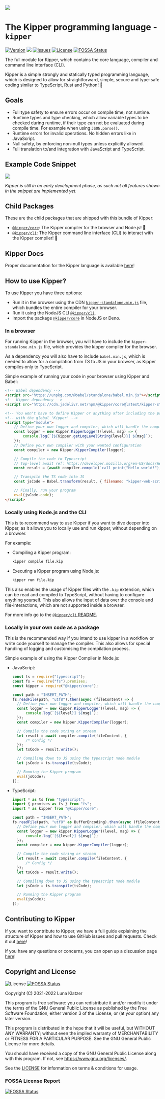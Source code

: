 ![](./img/Kipper-Logo-with-head.png)

# The Kipper programming language - `kipper`

[![Version](https://img.shields.io/npm/v/kipper?label=release&color=%23cd2620&logo=npm)](https://npmjs.org/package/kipper)
![](https://img.shields.io/badge/Coverage-82%25-83A603.svg?style=flat&logoColor=white&color=blue&prefix=$coverage$)
[![Issues](https://img.shields.io/github/issues/Luna-Klatzer/Kipper)](https://github.com/Luna-Klatzer/Kipper/issues)
[![License](https://img.shields.io/github/license/Luna-Klatzer/Kipper?color=cyan)](https://github.com/Luna-Klatzer/Kipper/blob/main/LICENSE)
[![FOSSA Status](https://app.fossa.com/api/projects/git%2Bgithub.com%2FLuna-Klatzer%2FKipper.svg?type=shield)](https://app.fossa.com/projects/git%2Bgithub.com%2FLuna-Klatzer%2FKipper?ref=badge_shield)

The full module for Kipper, which contains the core language, compiler and command line interface (CLI).

Kipper is a simple strongly and statically typed programming language, which is designed to allow for
straightforward, simple, secure and type-safe coding similar to TypeScript, Rust and Python! 🦊

## Goals

- Full type safety to ensure errors occur on compile time, not runtime.
- Runtime types and type checking, which allow variable types to be checked during runtime, if
  their type can not be evaluated during compile time. For example when using `JSON.parse()`.
- Runtime errors for invalid operations. No hidden errors like in JavaScript.
- Null safety, by enforcing non-null types unless explicitly allowed.
- Full translation to/and integration with JavaScript and TypeScript.

## Example Code Snippet

![](img/carbon/carbon-code-snippet.png)

_Kipper is still in an early development phase, as such not all features shown in the snippet are implemented yet._

## Child Packages

These are the child packages that are shipped with this bundle of Kipper:

- [`@kipper/core`](https://www.npmjs.com/package/@kipper/core): The Kipper compiler for the browser and Node.js! 🦊
- [`@kipper/cli`](https://www.npmjs.com/package/@kipper/cli): The Kipper command line interface (CLI) to interact
  with the Kipper compiler! 🦊

## Kipper Docs

Proper documentation for the Kipper language is available [here](https://wmc-ahif-2021.github.io/Kipper-Web/)!

## How to use Kipper?

To use Kipper you have three options:

- Run it in the browser using the CDN [`kipper-standalone.min.js`](https://cdn.jsdelivr.net/npm/@kipper/core@latest/kipper-standalone.min.js) file, which bundles the entire compiler
  for your browser.
- Run it using the NodeJS CLI [`@kipper/cli`](https://www.npmjs.com/package/@kipper/cli).
- Import the package [`@kipper/core`](https://www.npmjs.com/package/@kipper/core) in NodeJS or Deno.

### In a browser

For running Kipper in the browser, you will have to include the `kipper-standalone.min.js` file, which
provides the kipper compiler for the browser.

As a dependency you will also have to include `babel.min.js`, which is needed to allow for a compilation
from TS to JS in your browser, as Kipper compiles only to TypeScript.

Simple example of running your code in your browser using Kipper and Babel:

```html
<!-- Babel dependency -->
<script src="https://unpkg.com/@babel/standalone/babel.min.js"></script>
<!-- Kipper dependency -->
<script src="https://cdn.jsdelivr.net/npm/@kipper/core@latest/kipper-standalone.min.js"></script>

<!-- You won't have to define Kipper or anything after including the previous file. It will be defined per default  -->
<!-- with the global 'Kipper' -->
<script type="module">
	// Define your own logger and compiler, which will handle the compilation
	const logger = new Kipper.KipperLogger((level, msg) => {
		console.log(`[${Kipper.getLogLevelString(level)}] ${msg}`);
	});
	// Define your own compiler with your wanted configuration
	const compiler = new Kipper.KipperCompiler(logger);

	// Compile the code to Typescript
	// Top-level await ref: https://developer.mozilla.org/en-US/docs/Web/JavaScript/Reference/Operators/await#top_level_await
	const result = (await compiler.compile(`call print("Hello world!");`)).write();

	// Transpile the TS code into JS
	const jsCode = Babel.transform(result, { filename: "kipper-web-script.ts", presets: ["env", "typescript"] });

	// Finally, run your program
	eval(jsCode.code);
</script>
```

### Locally using Node.js and the CLI

This is to recommend way to use Kipper if you want to dive deeper into Kipper, as it allows you to locally use and run
kipper, without depending on a browser.

For example:

- Compiling a Kipper program:
  ```bash
  kipper compile file.kip
  ```
- Executing a Kipper program using Node.js:
  ```bash
  kipper run file.kip
  ```

This also enables the usage of Kipper files with the `.kip` extension, which can be read and compiled to TypeScript,
without having to configure anything yourself. This also allows the input of data over the
console and file-interactions, which are not supported inside a browser.

For more info go to the [`@kipper/cli` README](https://github.com/Luna-Klatzer/Kipper/blob/main/kipper/cli/README.md).

### Locally in your own code as a package

This is the recommended way if you intend to use kipper in a workflow or write code yourself to manage
the compiler. This also allows for special handling of logging and customising the compilation process.

Simple example of using the Kipper Compiler in Node.js:

- JavaScript:

  ```js
  const ts = require("typescript");
  const fs = require("fs").promises;
  const kipper = require("@kipper/core");

  const path = "INSERT_PATH";
  fs.readFile(path, "utf8").then(async (fileContent) => {
  	// Define your own logger and compiler, which will handle the compilation
  	const logger = new kipper.KipperLogger((level, msg) => {
  		console.log(`[${level}] ${msg}`);
  	});
  	const compiler = new kipper.KipperCompiler(logger);

  	// Compile the code string or stream
  	let result = await compiler.compile(fileContent, {
  		/* Config */
  	});
  	let tsCode = result.write();

  	// Compiling down to JS using the typescript node module
  	let jsCode = ts.transpile(tsCode);

  	// Running the Kipper program
  	eval(jsCode);
  });
  ```

- TypeScript:

  ```ts
  import * as ts from "typescript";
  import { promises as fs } from "fs";
  import * as kipper from "@kipper/core";

  const path = "INSERT_PATH";
  fs.readFile(path, "utf8" as BufferEncoding).then(async (fileContent: string) => {
  	// Define your own logger and compiler, which will handle the compilation
  	const logger = new kipper.KipperLogger((level, msg) => {
  		console.log(`[${level}] ${msg}`);
  	});
  	const compiler = new kipper.KipperCompiler(logger);

  	// Compile the code string or stream
  	let result = await compiler.compile(fileContent, {
  		/* Config */
  	});
  	let tsCode = result.write();

  	// Compiling down to JS using the typescript node module
  	let jsCode = ts.transpile(tsCode);

  	// Running the Kipper program
  	eval(jsCode);
  });
  ```

## Contributing to Kipper

If you want to contribute to Kipper, we have a full guide explaining the structure of Kipper and how to use GitHub
issues and pull requests. Check it out [here](https://github.com/Luna-Klatzer/Kipper/blob/main/CONTRIBUTING.md)!

If you have any questions or concerns, you can open up a discussion page [here](https://github.com/Luna-Klatzer/Kipper/discussions)!

## Copyright and License

![License](https://img.shields.io/github/license/Luna-Klatzer/Kipper?color=cyan)
[![FOSSA Status](https://app.fossa.com/api/projects/git%2Bgithub.com%2FLuna-Klatzer%2FKipper.svg?type=shield)](https://app.fossa.com/projects/git%2Bgithub.com%2FLuna-Klatzer%2FKipper?ref=badge_shield)

Copyright (C) 2021-2022 Luna Klatzer

This program is free software: you can redistribute it and/or modify it under
the terms of the GNU General Public License as published by the Free Software
Foundation, either version 3 of the License, or
(at your option) any later version.

This program is distributed in the hope that it will be useful, but WITHOUT ANY
WARRANTY; without even the implied warranty of MERCHANTABILITY or FITNESS FOR A
PARTICULAR PURPOSE. See the GNU General Public License for more details.

You should have received a copy of the GNU General Public License along with
this program. If not, see <https://www.gnu.org/licenses/>.

See the [LICENSE](https://raw.githubusercontent.com/Luna-Klatzer/Kipper/main/LICENSE)
for information on terms & conditions for usage.

### FOSSA License Report

[![FOSSA Status](https://app.fossa.com/api/projects/git%2Bgithub.com%2FLuna-Klatzer%2FKipper.svg?type=large)](https://app.fossa.com/projects/git%2Bgithub.com%2FLuna-Klatzer%2FKipper?ref=badge_large)
